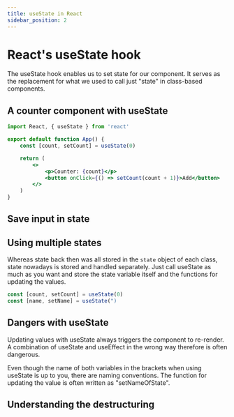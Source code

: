 ```yaml
---
title: useState in React
sidebar_position: 2
---
```


# React's useState hook

The useState hook enables us to set state for our component.
It serves as the replacement for what we used to call just "state" in class-based components.

## A counter component with useState

```jsx
import React, { useState } from 'react'

export default function App() {
	const [count, setCount] = useState(0)

	return (
		<>
			<p>Counter: {count}</p>
			<button onClick={() => setCount(count + 1)}>Add</button>
		</>
	)
}
```

## Save input in state

## Using multiple states

Whereas state back then was all stored in the <code>state</code> object of each class, state nowadays is stored and handled separately.
Just call useState as much as you want and store the state variable itself and the functions for updating the values.

```jsx
const [count, setCount] = useState(0)
const [name, setName] = useState(")
```

## Dangers with useState

Updating values with useState always triggers the component to re-render.
A combination of useState and useEffect in the wrong way therefore is often dangerous.

Even though the name of both variables in the brackets when using useState is up to you, there are naming conventions.
The function for updating the value is often written as "setNameOfState".

## Understanding the destructuring
